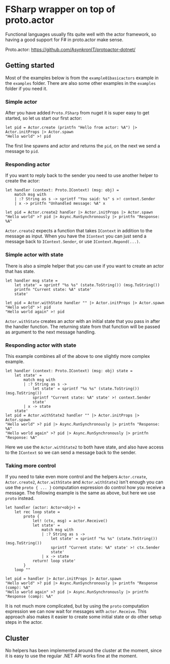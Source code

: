 # FSharp wrapper on top of proto.actor

Functional languages usually fits quite well with the actor framework, so having
a good support for F# in proto.actor make sense.

Proto.actor: https://github.com/AsynkronIT/protoactor-dotnet/

## Getting started

Most of the examples below is from the `example01basicactors` example in the
`examples` folder. There are also some other examples in the `examples` folder
if you need it.

### Simple actor

After you have added `Proto.FSharp` from nuget it is super easy to get started,
so let us start our first actor:

    let pid = Actor.create (printfn "Hello from actor: %A") |> Actor.initProps |> Actor.spawn
    "Hello world" >! pid

The first line spawns and actor and returns the `pid`, on the next we send a
message to `pid`.

### Responding actor

If you want to reply back to the sender you need to use another helper to create
the actor:

    let handler (context: Proto.IContext) (msg: obj) =
        match msg with
        | :? String as s -> sprintf "You said: %s" s >! context.Sender
        | x -> printfn "Unhandled message: %A" x

    let pid = Actor.create2 handler |> Actor.initProps |> Actor.spawn
    "Hello world" >? pid |> Async.RunSynchronously |> printfn "Response: %A"

`Actor.create2` expects a function that takes `IContext` in addition to the
message as input. When you have the `IContext` you can just send a message back
to `IContext.Sender`, or use `IContext.Repond(...)`.

### Simple actor with state

There is also a simple helper that you can use if you want to create an actor
that has state.

    let handler msg state =
        let state' = sprintf "%s %s" (state.ToString()) (msg.ToString())
        printfn "Current state: %A" state'
        state'

    let pid = Actor.withState handler "" |> Actor.initProps |> Actor.spawn
    "Hello world" >! pid
    "Hello world again" >! pid

`Actor.withState` creates an actor with an initial state that you pass in after
the handler function. The returning state from that function will be passed as
argument to the next message handling.

### Responding actor with state

This example combines all of the above to one slightly more complex example.

    let handler (context: Proto.IContext) (msg: obj) state =
        let state' =
            match msg with
            | :? String as s ->
                let state' = sprintf "%s %s" (state.ToString()) (msg.ToString())
                sprintf "Current state: %A" state' >! context.Sender
                state'
            | x -> state
        state'
    let pid = Actor.withState2 handler "" |> Actor.initProps |> Actor.spawn
    "Hello world" >? pid |> Async.RunSynchronously |> printfn "Response: %A"
    "Hello world again" >? pid |> Async.RunSynchronously |> printfn "Response: %A"

Here we use the `Actor.withState2` to both have state, and also have access to
the `IContext` so we can send a message back to the sender.

### Taking more control

If you need to take even more control and the helpers `Actor.create`,
`Actor.create2`, `Actor.withState` and `Actor.withState2` isn't enough you can
use the `proto { ... }` computation expression do control how you receive a
message. The following example is the same as above, but here we use `proto`
instead.

    let handler (actor: Actor<obj>) =
        let rec loop state =
            proto {
                let! (ctx, msg) = actor.Receive()
                let state' =
                    match msg with
                    | :? String as s ->
                        let state' = sprintf "%s %s" (state.ToString()) (msg.ToString())
                        sprintf "Current state: %A" state' >! ctx.Sender
                        state'
                    | x -> state
                return! loop state'
            }
        loop ""

    let pid = handler |> Actor.initProps |> Actor.spawn
    "Hello world" >? pid |> Async.RunSynchronously |> printfn "Response (comp): %A"
    "Hello world again" >? pid |> Async.RunSynchronously |> printfn "Response (comp): %A"

It is not much more complicated, but by using the `proto` computation expression
we can now wait for messages with `actor.Receive`. This approach also makes it
easier to create some initial state or do other setup steps in the actor.

## Cluster

No helpers has been implemented around the cluster at the moment, since it is
easy to use the regular .NET API works fine at the moment.
